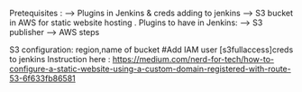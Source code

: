 Pretequisites :
--> Plugins in Jenkins & creds adding to jenkins
--> S3 bucket in AWS for static website hosting .
Plugins to have in Jenkins:
--> S3 publisher
--> AWS steps

S3 configuration:
region,name of bucket
#Add IAM user [s3fullaccess]creds to jenkins 
Instruction here : https://medium.com/nerd-for-tech/how-to-configure-a-static-website-using-a-custom-domain-registered-with-route-53-6f633fb86581
